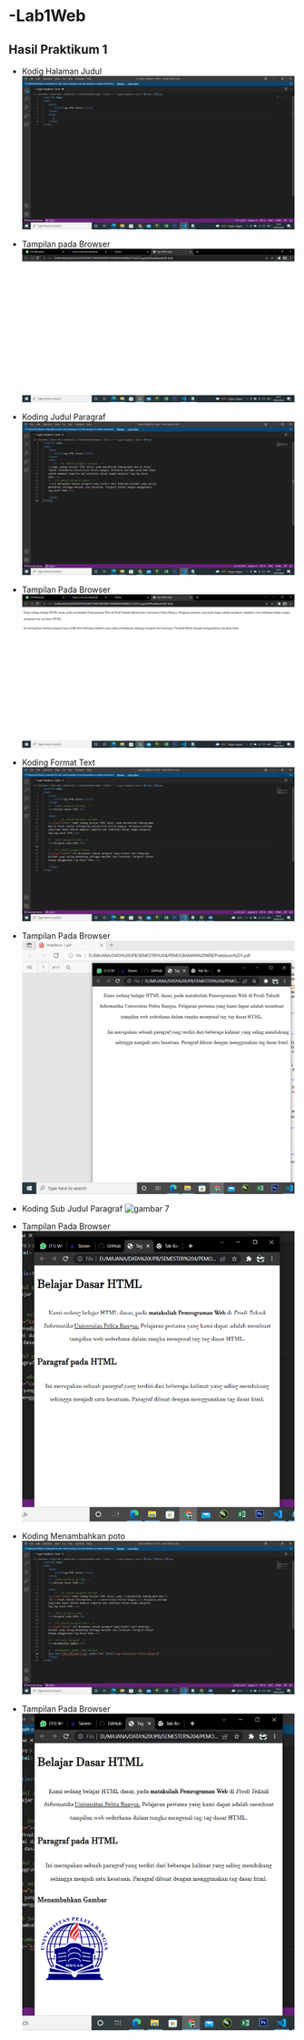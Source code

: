# -Lab1Web

## Hasil Praktikum 1

- Kodig Halaman Judul
![gambar 1](Screenshot/1.png)

- Tampilan pada Browser
![gambar 2](Screenshot/2.png)

- Koding Judul Paragraf
![gambar 3](Screenshot/4.png)

- Tampilan Pada Browser
![gambar 4](Screenshot/3.png)

- Koding Format Text
![gambar 5](Screenshot/6.png)

- Tampilan Pada Browser
![gambar 6](Screenshot/center.png)

- Koding Sub Judul Paragraf
![gambar 7](Screenshot/codingcenter.png)

- Tampilan Pada Browser
![gambar 8](Screenshot/7.png)

- Koding Menambahkan poto
![gambar 9](Screenshot/9.png)

- Tampilan Pada Browser
![gambar 10](Screenshot/8.png)